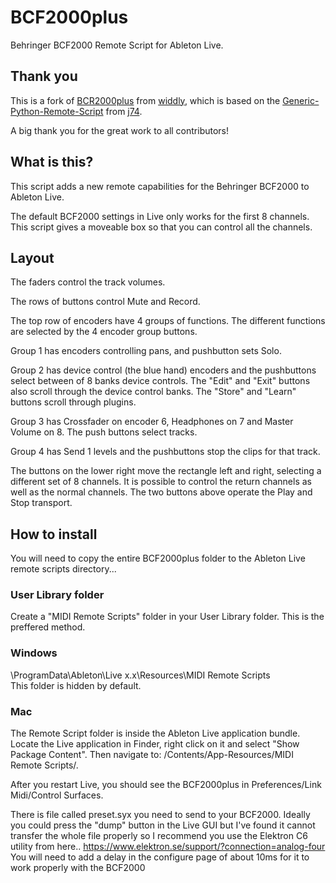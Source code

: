 # BCF2000plus
Behringer BCF2000 Remote Script for Ableton Live.

## Thank you

This is a fork of [BCR2000plus](https://github.com/widdly/BCR2000plus) from [widdly](https://github.com/widdly), which is based on the [Generic-Python-Remote-Script](https://github.com/j74/Generic-Python-Remote-Script) from [j74](https://github.com/j74).

A big thank you for the great work to all contributors!

## What is this?

This script adds a new remote capabilities for the Behringer BCF2000 to Ableton Live.

The default BCF2000 settings in Live only works for the first 8 channels.  This script gives a moveable box so that you can control all the channels.

## Layout

The faders control the track volumes.

The rows of buttons control Mute and Record.

The top row of encoders have 4 groups of functions.  The different functions are selected by the 4 encoder group buttons.

Group 1 has encoders controlling pans, and pushbutton sets Solo.

Group 2 has device control (the blue hand) encoders and the pushbuttons select between of 8 banks device controls.  The "Edit" and "Exit" buttons also scroll through the device control banks.  The "Store" and "Learn" buttons scroll through plugins.

Group 3 has Crossfader on encoder 6, Headphones on 7 and Master Volume on 8.  The push buttons select tracks.

Group 4 has Send 1 levels and the pushbuttons stop the clips for that track.

The buttons on the lower right move the rectangle left and right, selecting a different set of 8 channels.  It is possible to control the return channels as well as the normal channels.  The two buttons above operate the Play and Stop transport.

## How to install

You will need to copy the entire BCF2000plus folder to the Ableton Live remote scripts directory...

### User Library folder 
Create a "MIDI Remote Scripts" folder in your User Library folder. This is the preffered method.

### Windows
\ProgramData\Ableton\Live x.x\Resources\MIDI Remote Scripts\
This folder is hidden by default.

### Mac
The Remote Script folder is inside the Ableton Live application bundle. Locate the Live application in Finder, right click on it and select "Show Package Content". Then navigate to: /Contents/App-Resources/MIDI Remote Scripts/.

After you restart Live, you should see the BCF2000plus in Preferences/Link Midi/Control Surfaces.

There is file called preset.syx you need to send to your BCF2000.  Ideally you could press the "dump" button in the Live GUI but I've found it cannot transfer the whole file properly so I recommend you use the Elektron C6 utility from here.. https://www.elektron.se/support/?connection=analog-four    You will need to add a delay in the configure page of about 10ms for it to work properly with the BCF2000
